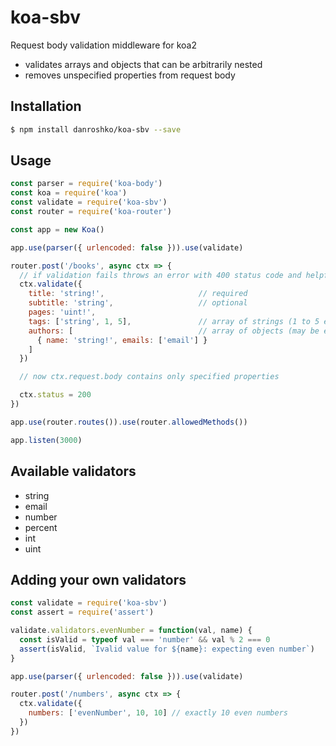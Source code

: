 # koa-sbv
Request body validation middleware for koa2
* validates arrays and objects that can be arbitrarily nested
* removes unspecified properties from request body

## Installation
```bash
$ npm install danroshko/koa-sbv --save
```

## Usage
```javascript
const parser = require('koa-body')
const koa = require('koa')
const validate = require('koa-sbv')
const router = require('koa-router')

const app = new Koa()

app.use(parser({ urlencoded: false })).use(validate)

router.post('/books', async ctx => {
  // if validation fails throws an error with 400 status code and helpful error message
  ctx.validate({
    title: 'string!',                     // required
    subtitle: 'string',                   // optional
    pages: 'uint!',
    tags: ['string', 1, 5],               // array of strings (1 to 5 elements)
    authors: [                            // array of objects (may be empty)
      { name: 'string!', emails: ['email'] }
    ]
  })

  // now ctx.request.body contains only specified properties

  ctx.status = 200
})

app.use(router.routes()).use(router.allowedMethods())

app.listen(3000)
```

## Available validators
* string
* email
* number
* percent
* int
* uint

## Adding your own validators
```javascript
const validate = require('koa-sbv')
const assert = require('assert')

validate.validators.evenNumber = function(val, name) {
  const isValid = typeof val === 'number' && val % 2 === 0
  assert(isValid, `Ivalid value for ${name}: expecting even number`)
}

app.use(parser({ urlencoded: false })).use(validate)

router.post('/numbers', async ctx => {
  ctx.validate({
    numbers: ['evenNumber', 10, 10] // exactly 10 even numbers
  })
})
```
